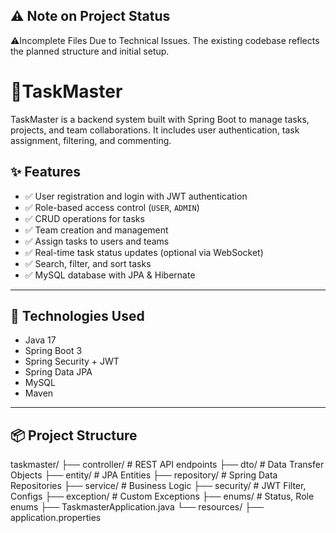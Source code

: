 ## ⚠️ Note on Project Status

⚠️Incomplete Files Due to Technical Issues.
The existing codebase reflects the planned structure and initial setup.


# 📂TaskMaster
TaskMaster is a backend system built with Spring Boot to manage tasks, projects, and team collaborations. It includes user authentication, task assignment, filtering, and commenting.

## ✨ Features

- ✅ User registration and login with JWT authentication
- ✅ Role-based access control (`USER`, `ADMIN`)
- ✅ CRUD operations for tasks
- ✅ Team creation and management
- ✅ Assign tasks to users and teams
- ✅ Real-time task status updates (optional via WebSocket)
- ✅ Search, filter, and sort tasks
- ✅ MySQL database with JPA & Hibernate

---

## 🚀 Technologies Used

- Java 17
- Spring Boot 3
- Spring Security + JWT
- Spring Data JPA
- MySQL
- Maven
  
---

## 📦 Project Structure

taskmaster/
├── controller/ # REST API endpoints
├── dto/ # Data Transfer Objects
├── entity/ # JPA Entities
├── repository/ # Spring Data Repositories
├── service/ # Business Logic
├── security/ # JWT Filter, Configs
├── exception/ # Custom Exceptions
├── enums/ # Status, Role enums
├── TaskmasterApplication.java
└── resources/
├── application.properties




